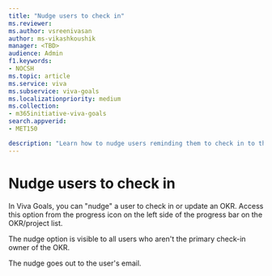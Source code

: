 ```yaml
---
title: "Nudge users to check in"
ms.reviewer: 
ms.author: vsreenivasan
author: ms-vikashkoushik
manager: <TBD>
audience: Admin
f1.keywords:
- NOCSH
ms.topic: article
ms.service: viva
ms.subservice: viva-goals
ms.localizationpriority: medium
ms.collection:  
- m365initiative-viva-goals
search.appverid:
- MET150

description: "Learn how to nudge users reminding them to check in to their OKRs."
---
```


# Nudge users to check in

In Viva Goals, you can "nudge" a user to check in or update an OKR. Access this option from the progress icon on the left side of the progress bar on the OKR/project list.

The nudge option is visible to all users who aren't the primary check-in owner of the OKR.

The nudge goes out to the user's email.
